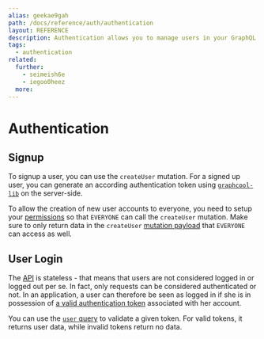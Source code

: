 ```yaml
---
alias: geekae9gah
path: /docs/reference/auth/authentication
layout: REFERENCE
description: Authentication allows you to manage users in your GraphQL backend. Use authentication providers like Auth0 and Facebook.
tags:
  - authentication
related:
  further:
    - seimeish6e
    - iegoo0heez
  more:
---
```


# Authentication

## Signup

To signup a user, you can use the `createUser` mutation. For a signed up user, you can generate an according authentication token using [`graphcool-lib`](!alias-kaegh4oomu) on the server-side.

To allow the creation of new user accounts to everyone, you need to setup your [permissions](!alias-iegoo0heez) so that `EVERYONE` can call the `createUser` mutation. Make sure to only return data in the `createUser` [mutation payload](!alias-gahth9quoo) that `EVERYONE` can access as well.

## User Login

The [API](!alias-heshoov3ai) is stateless - that means that users are not considered logged in or logged out per se. In fact, only requests can be considered authenticated or not. In an application, a user can therefore be seen as logged in if she is in possession of [a valid authentication token](!alias-eip7ahqu5o) associated with her account.

You can use the [`user` query](!alias-gieh7iw2ru) to validate a given token. For valid tokens, it returns user data, while invalid tokens return no data.
